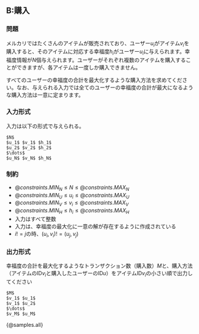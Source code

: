 ## B:購入

### 問題
メルカリではたくさんのアイテムが販売されており、ユーザー$u_i$がアイテム$v_i$を購入すると、そのアイテムに対応する幸福度$h_i$がユーザー$u_i$に与えられます。幸福度情報が$N$個与えられます。ユーザーがそれぞれ複数のアイテムを購入することができますが、各アイテムは一度しか購入できません。

すべてのユーザーの幸福度の合計を最大化するような購入方法を求めてください。なお、与えられる入力では全てのユーザーの幸福度の合計が最大になるような購入方法は一意に定まります。

### 入力形式
入力は以下の形式で与えられる。

```
$N$
$u_1$ $v_1$ $h_1$
$u_2$ $v_2$ $h_2$
$\dots$
$u_N$ $v_N$ $h_N$
```

### 制約

- ${@constraints.MIN_N} \leq N \leq {@constraints.MAX_N}$
- ${@constraints.MIN_U} \leq u_i \leq {@constraints.MAX_U}$
- ${@constraints.MIN_V} \leq v_i \leq {@constraints.MAX_V}$
- ${@constraints.MIN_H} \leq h_i \leq {@constraints.MAX_H}$
- 入力はすべて整数
- 入力は、幸福度の最大化に一意の解が存在するように作成されている
- $i != j$の時、$(u_i, v_i) != (u_j, v_j)$


### 出力形式
幸福度の合計を最大化するようなトランザクション数（購入数）$M$と、購入方法（アイテムのID$v_i$と購入したユーザーのID$u$）をアイテムID$v_i$の小さい順で出力してください
```
$M$
$v_1$ $u_1$
$v_1$ $u_2$
$\dots$
$v_M$ $u_M$
```

{@samples.all}

